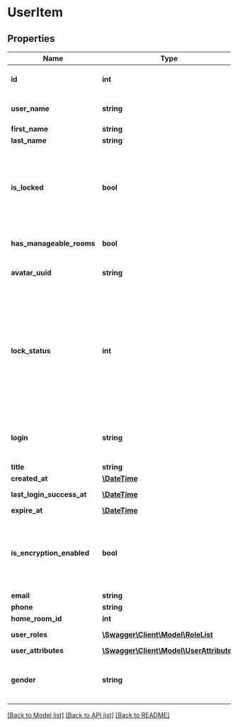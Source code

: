 # UserItem

## Properties
Name | Type | Description | Notes
------------ | ------------- | ------------- | -------------
**id** | **int** | Unique identifier for the user | 
**user_name** | **string** | Username  [Since version 4.13.0] | 
**first_name** | **string** | User first name | 
**last_name** | **string** | User last name | 
**is_locked** | **bool** | User is locked: * &#x60;false&#x60; - unlocked * &#x60;true&#x60; - locked  User is locked and can not login anymore. (default: &#x60;false&#x60;) | 
**has_manageable_rooms** | **bool** | User has manageable rooms | 
**avatar_uuid** | **string** | Avatar UUID  [Since version 4.11.0] | 
**lock_status** | **int** | &#x60;DEPRECATED&#x60;: User lock status: * &#x60;0&#x60; - locked * &#x60;1&#x60; - Web access allowed * &#x60;2&#x60; - Web and mobile access allowed  Please use &#x60;isLocked&#x60; instead.  [Deprecated since version 4.7.0] | 
**login** | **string** | User login name  [Deprecated since version 4.13.0] | 
**title** | **string** | Job title | [optional] 
**created_at** | [**\DateTime**](\DateTime.md) | Creation date | [optional] 
**last_login_success_at** | [**\DateTime**](\DateTime.md) | Last successful logon date | [optional] 
**expire_at** | [**\DateTime**](\DateTime.md) | Expiration date | [optional] 
**is_encryption_enabled** | **bool** | User has generated private key. Possible if client-side encryption is active for this customer | [optional] 
**email** | **string** | Email | [optional] 
**phone** | **string** | Phone number | [optional] 
**home_room_id** | **int** | Homeroom ID | [optional] 
**user_roles** | [**\Swagger\Client\Model\RoleList**](RoleList.md) | List of user roles | 
**user_attributes** | [**\Swagger\Client\Model\UserAttributes**](UserAttributes.md) | User attributes | [optional] 
**gender** | **string** | &#x60;DEPRECATED&#x60;: Gender  [Deprecated since version 4.12.0] | [optional] 

[[Back to Model list]](../README.md#documentation-for-models) [[Back to API list]](../README.md#documentation-for-api-endpoints) [[Back to README]](../README.md)


